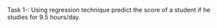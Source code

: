 Task 1-: Using regression technique predict the score of a student if he studies for 9.5 hours/day.
